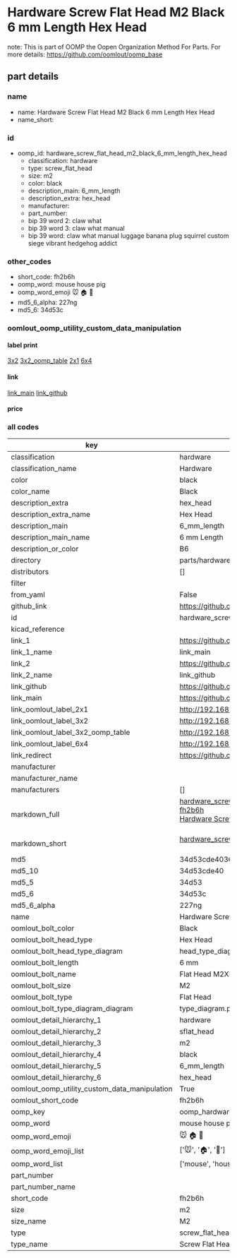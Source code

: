 # Hardware Screw Flat Head M2 Black 6 mm Length Hex Head  

note: This is part of OOMP the Oopen Organization Method For Parts. For more details: https://github.com/oomlout/oomp_base

##  part details
  







### name
* name: Hardware Screw Flat Head M2 Black 6 mm Length Hex Head
* name_short: 
### id
* oomp_id: hardware_screw_flat_head_m2_black_6_mm_length_hex_head
  * classification: hardware
  * type: screw_flat_head
  * size: m2
  * color: black
  * description_main: 6_mm_length
  * description_extra: hex_head
  * manufacturer: 
  * part_number: 
  * bip 39 word 2: claw what
  * bip 39 word 3: claw what manual
  * bip 39 word: claw what manual luggage banana plug squirrel custom siege vibrant hedgehog addict

### other_codes
* short_code: fh2b6h
* oomp_word: mouse house pig
* oomp_word_emoji :mouse: :house: :pig:
* md5_6_alpha: 227ng
* md5_6: 34d53c






### oomlout_oomp_utility_custom_data_manipulation
#### label print
[3x2](http://192.168.1.245:1112/?label=oomp%20227ng)
[3x2_oomp_table](http://192.168.1.108:1112/?label=oomp%20227ng)
[2x1](http://192.168.1.242:1112/?label=oomp%20227ng)
[6x4](http://192.168.1.55:1112/?label=oomp%20227ng)    

#### link

[link_main](https://github.com/oomlout/oomlout_oomp_version_1_messy/tree/main/parts/hardware_screw_flat_head_m2_black_6_mm_length_hex_head) [link_github](https://github.com/oomlout/oomlout_oomp_version_1_messy/tree/main/parts/hardware_screw_flat_head_m2_black_6_mm_length_hex_head)                             

#### price







### all codes 
| key | value |  
| --- | --- |  
| classification | hardware |  
| classification_name | Hardware |  
| color | black |  
| color_name | Black |  
| description_extra | hex_head |  
| description_extra_name | Hex Head |  
| description_main | 6_mm_length |  
| description_main_name | 6 mm Length |  
| description_or_color | B6 |  
| directory | parts/hardware_screw_flat_head_m2_black_6_mm_length_hex_head |  
| distributors | [] |  
| filter |  |  
| from_yaml | False |  
| github_link | https://github.com/oomlout/oomlout_oomp_part_src/tree/main/parts/hardware_screw_flat_head_m2_black_6_mm_length_hex_head |  
| id | hardware_screw_flat_head_m2_black_6_mm_length_hex_head |  
| kicad_reference |  |  
| link_1 | https://github.com/oomlout/oomlout_oomp_version_1_messy/tree/main/parts/hardware_screw_flat_head_m2_black_6_mm_length_hex_head |  
| link_1_name | link_main |  
| link_2 | https://github.com/oomlout/oomlout_oomp_version_1_messy/tree/main/parts/hardware_screw_flat_head_m2_black_6_mm_length_hex_head |  
| link_2_name | link_github |  
| link_github | https://github.com/oomlout/oomlout_oomp_version_1_messy/tree/main/parts/hardware_screw_flat_head_m2_black_6_mm_length_hex_head |  
| link_main | https://github.com/oomlout/oomlout_oomp_version_1_messy/tree/main/parts/hardware_screw_flat_head_m2_black_6_mm_length_hex_head |  
| link_oomlout_label_2x1 | http://192.168.1.242:1112/?label=oomp%20227ng |  
| link_oomlout_label_3x2 | http://192.168.1.245:1112/?label=oomp%20227ng |  
| link_oomlout_label_3x2_oomp_table | http://192.168.1.108:1112/?label=oomp%20227ng |  
| link_oomlout_label_6x4 | http://192.168.1.55:1112/?label=oomp%20227ng |  
| link_redirect | https://github.com/oomlout/oomlout_oomp_version_1_messy/tree/main/parts/hardware_screw_flat_head_m2_black_6_mm_length_hex_head |  
| manufacturer |  |  
| manufacturer_name |  |  
| manufacturers | [] |  
| markdown_full | [hardware_screw_flat_head_m2_black_6_mm_length_hex_head](none)<br>[fh2b6h](none)<br>[Hardware Screw Flat Head M2 Black 6 Mm Length Hex Head](none)<br><br> |  
| markdown_short | [hardware_screw_flat_head_m2_black_6_mm_length_hex_head](none)<br><br> |  
| md5 | 34d53cde40369a769b09184d0efe7150 |  
| md5_10 | 34d53cde40 |  
| md5_5 | 34d53 |  
| md5_6 | 34d53c |  
| md5_6_alpha | 227ng |  
| name | Hardware Screw Flat Head M2 Black 6 mm Length Hex Head |  
| oomlout_bolt_color | Black |  
| oomlout_bolt_head_type | Hex Head |  
| oomlout_bolt_head_type_diagram | head_type_diagram.png |  
| oomlout_bolt_length | 6 mm |  
| oomlout_bolt_name | Flat Head M2X6 mm Black (Hex Head) |  
| oomlout_bolt_size | M2 |  
| oomlout_bolt_type | Flat Head |  
| oomlout_bolt_type_diagram_diagram | type_diagram.png |  
| oomlout_detail_hierarchy_1 | hardware |  
| oomlout_detail_hierarchy_2 | sflat_head |  
| oomlout_detail_hierarchy_3 | m2 |  
| oomlout_detail_hierarchy_4 | black |  
| oomlout_detail_hierarchy_5 | 6_mm_length |  
| oomlout_detail_hierarchy_6 | hex_head |  
| oomlout_oomp_utility_custom_data_manipulation | True |  
| oomlout_short_code | fh2b6h |  
| oomp_key | oomp_hardware_screw_flat_head_m2_black_6_mm_length_hex_head |  
| oomp_word | mouse house pig |  
| oomp_word_emoji | :mouse: :house: :pig: |  
| oomp_word_emoji_list | [':mouse:', ':house:', ':pig:'] |  
| oomp_word_list | ['mouse', 'house', 'pig'] |  
| part_number |  |  
| part_number_name |  |  
| short_code | fh2b6h |  
| size | m2 |  
| size_name | M2 |  
| type | screw_flat_head |  
| type_name | Screw Flat Head |  
